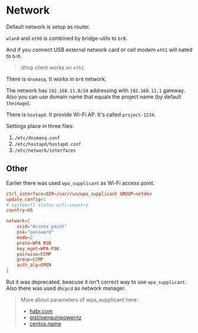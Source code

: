 # Network

Default network is setup as router.

`wlan0` and `eth0` is combined by bridge-utils to `br0`.

And if you connect USB external network card or cell modem `eth1` will nated to `br0`.

> dhcp client works on `eth1`.

There is `dnsmasq`. It works in `br0` network.

The network has `192.168.11.0/24` addressing with `192.168.11.1` gateway. Also you can use domain name that equals the project name (by default `theimage`).

There is `hostapd`. It provide Wi-Fi AP. It's called `project-1234`.

Settings place in three files:

1. `/etc/dnsmasq.conf`
2. `/etc/hostapd/hostapd.conf`
3. `/etc/network/interfaces`

## Other

Earlier there was used `wpa_supplicant` as Wi-Fi access point.

```conf
ctrl_interface=DIR=/var/run/wpa_supplicant GROUP=netdev
update_config=1
# systemctl status wifi-country
country=US

network={
    ssid="Access point"
    psk="password"
    mode=2
    proto=WPA RSN
    key_mgmt=WPA-PSK
    pairwise=CCMP
    group=CCMP
    auth_alg=OPEN
}
```

But it was deprecated, beacuse it isn't correct way to use `wpa_supplicant`. Also there was used `dhcpcd` as network manager.

> More about parameters of wpa_supplicant here:
>
> * [habr.com](https://habr.com/ru/post/315960/)
> * [gist/penguinpowernz](https://gist.github.com/penguinpowernz/ce4ed0e64ce0fa99a5e335c1a4c954b3)
> * [centos.name](https://centos.name/?page/howto/Laptops/WpaSupplicant)
